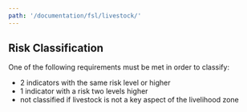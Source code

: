 ```yaml
---
path: '/documentation/fsl/livestock/'
---
```


## Risk Classification

One of the following requirements must be met in order to classify:

- 2 indicators with the same risk level or higher
- 1 indicator with a risk two levels higher
- not classified if livestock is not a key aspect of the livelihood zone
